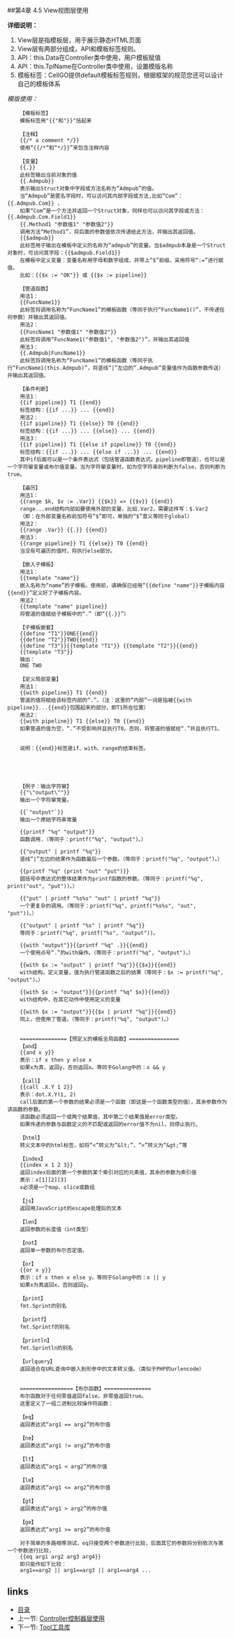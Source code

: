 
##第4章 4.5 View视图层使用

**详细说明：**

 1. View层是指模板层，用于展示静态HTML页面
 2. View层有两部分组成，API和模板标签规则。
 3. API：this.Data在Controller类中使用，用户模板赋值
 4. API：this.TplName在Controller类中使用，设置模版名称
 5. 模板标签：CellGO提供default模板标签规则，根据框架的规范您还可以设计自己的模板体系
 
*模版使用：*

        【模板标签】
        模板标签用"{{"和"}}"括起来
         
        【注释】
        {{/* a comment */}}
        使用“{{/*”和“*/}}”来包含注释内容
         
        【变量】
        {{.}}
        此标签输出当前对象的值
        {{.Admpub}}
        表示输出Struct对象中字段或方法名称为“Admpub”的值。
        当“Admpub”是匿名字段时，可以访问其内部字段或方法,比如“Com”：{{.Admpub.Com}} ，
        如果“Com”是一个方法并返回一个Struct对象，同样也可以访问其字段或方法：{{.Admpub.Com.Field1}}
        {{.Method1 "参数值1" "参数值2"}}
        调用方法“Method1”，将后面的参数值依次传递给此方法，并输出其返回值。
        {{$admpub}}
        此标签用于输出在模板中定义的名称为“admpub”的变量。当$admpub本身是一个Struct对象时，可访问其字段：{{$admpub.Field1}}
        在模板中定义变量：变量名称用字母和数字组成，并带上“$”前缀，采用符号“:=”进行赋值。
        比如：{{$x := "OK"}} 或 {{$x := pipeline}}
         
        【管道函数】
        用法1：
        {{FuncName1}}
        此标签将调用名称为“FuncName1”的模板函数（等同于执行“FuncName1()”，不传递任何参数）并输出其返回值。
        用法2：
        {{FuncName1 "参数值1" "参数值2"}}
        此标签将调用“FuncName1("参数值1", "参数值2")”，并输出其返回值
        用法3：
        {{.Admpub|FuncName1}}
        此标签将调用名称为“FuncName1”的模板函数（等同于执行“FuncName1(this.Admpub)”，将竖线“|”左边的“.Admpub”变量值作为函数参数传送）并输出其返回值。
         
        【条件判断】
        用法1：
        {{if pipeline}} T1 {{end}}
        标签结构：{{if ...}} ... {{end}}
        用法2：
        {{if pipeline}} T1 {{else}} T0 {{end}}
        标签结构：{{if ...}} ... {{else}} ... {{end}}
        用法3：
        {{if pipeline}} T1 {{else if pipeline}} T0 {{end}}
        标签结构：{{if ...}} ... {{else if ...}} ... {{end}}
        其中if后面可以是一个条件表达式（包括管道函数表达式。pipeline即管道），也可以是一个字符窜变量或布尔值变量。当为字符窜变量时，如为空字符串则判断为false，否则判断为true。
         
        【遍历】
        用法1：
        {{range $k, $v := .Var}} {{$k}} => {{$v}} {{end}}
        range...end结构内部如要使用外部的变量，比如.Var2，需要这样写：$.Var2
        （即：在外部变量名称前加符号“$”即可，单独的“$”意义等同于global）
        用法2：
        {{range .Var}} {{.}} {{end}}
        用法3：
        {{range pipeline}} T1 {{else}} T0 {{end}}
        当没有可遍历的值时，将执行else部分。
         
        【嵌入子模板】
        用法1：
        {{template "name"}}
        嵌入名称为“name”的子模板。使用前，请确保已经用“{{define "name"}}子模板内容{{end}}”定义好了子模板内容。
        用法2：
        {{template "name" pipeline}}
        将管道的值赋给子模板中的“.”（即“{{.}}”）
         
        【子模板嵌套】
        {{define "T1"}}ONE{{end}}
        {{define "T2"}}TWO{{end}}
        {{define "T3"}}{{template "T1"}} {{template "T2"}}{{end}}
        {{template "T3"}}
        输出：
        ONE TWO
         
        【定义局部变量】
        用法1：
        {{with pipeline}} T1 {{end}}
        管道的值将赋给该标签内部的“.”。（注：这里的“内部”一词是指被{{with pipeline}}...{{end}}包围起来的部分，即T1所在位置）
        用法2：
        {{with pipeline}} T1 {{else}} T0 {{end}}
        如果管道的值为空，“.”不受影响并且执行T0，否则，将管道的值赋给“.”并且执行T1。
         
         
        说明：{{end}}标签是if、with、range的结束标签。
         
         
         
         
         
        【例子：输出字符窜】
        {{"\"output\""}}
        输出一个字符窜常量。
         
        {{`"output"`}}
        输出一个原始字符串常量
         
        {{printf "%q" "output"}}
        函数调用.（等同于：printf("%q", "output")。）
         
        {{"output" | printf "%q"}}
        竖线“|”左边的结果作为函数最后一个参数。（等同于：printf("%q", "output")。）
         
        {{printf "%q" (print "out" "put")}}
        圆括号中表达式的整体结果作为printf函数的参数。（等同于：printf("%q", print("out", "put"))。）
         
        {{"put" | printf "%s%s" "out" | printf "%q"}}
        一个更复杂的调用。（等同于：printf("%q", printf("%s%s", "out", "put"))。）
         
        {{"output" | printf "%s" | printf "%q"}}
        等同于：printf("%q", printf("%s", "output"))。
         
        {{with "output"}}{{printf "%q" .}}{{end}}
        一个使用点号“.”的with操作。（等同于：printf("%q", "output")。）
         
        {{with $x := "output" | printf "%q"}}{{$x}}{{end}}
        with结构，定义变量，值为执行管道函数之后的结果（等同于：$x := printf("%q", "output")。）
         
        {{with $x := "output"}}{{printf "%q" $x}}{{end}}
        with结构中，在其它动作中使用定义的变量
         
        {{with $x := "output"}}{{$x | printf "%q"}}{{end}}
        同上，但使用了管道。（等同于：printf("%q", "output")。）
         
         
        ===============【预定义的模板全局函数】================
        【and】
        {{and x y}}
        表示：if x then y else x
        如果x为真，返回y，否则返回x。等同于Golang中的：x && y
         
        【call】
        {{call .X.Y 1 2}}
        表示：dot.X.Y(1, 2)
        call后面的第一个参数的结果必须是一个函数（即这是一个函数类型的值），其余参数作为该函数的参数。
        该函数必须返回一个或两个结果值，其中第二个结果值是error类型。
        如果传递的参数与函数定义的不匹配或返回的error值不为nil，则停止执行。
         
        【html】
        转义文本中的html标签，如将“<”转义为“&lt;”，“>”转义为“&gt;”等
         
        【index】
        {{index x 1 2 3}}
        返回index后面的第一个参数的某个索引对应的元素值，其余的参数为索引值
        表示：x[1][2][3]
        x必须是一个map、slice或数组
         
        【js】
        返回用JavaScript的escape处理后的文本
         
        【len】
        返回参数的长度值（int类型）
         
        【not】
        返回单一参数的布尔否定值。
         
        【or】
        {{or x y}}
        表示：if x then x else y。等同于Golang中的：x || y
        如果x为真返回x，否则返回y。
         
        【print】
        fmt.Sprint的别名
         
        【printf】
        fmt.Sprintf的别名
         
        【println】
        fmt.Sprintln的别名
         
        【urlquery】
        返回适合在URL查询中嵌入到形参中的文本转义值。（类似于PHP的urlencode）
         
         
        =================【布尔函数】===============
        布尔函数对于任何零值返回false，非零值返回true。
        这里定义了一组二进制比较操作符函数：
         
        【eq】
        返回表达式“arg1 == arg2”的布尔值
         
        【ne】
        返回表达式“arg1 != arg2”的布尔值
         
        【lt】
        返回表达式“arg1 < arg2”的布尔值
         
        【le】
        返回表达式“arg1 <= arg2”的布尔值
         
        【gt】
        返回表达式“arg1 > arg2”的布尔值
         
        【ge】
        返回表达式“arg1 >= arg2”的布尔值
         
        对于简单的多路相等测试，eq只接受两个参数进行比较，后面其它的参数将分别依次与第一个参数进行比较，
        {{eq arg1 arg2 arg3 arg4}}
        即只能作如下比较：
        arg1==arg2 || arg1==arg3 || arg1==arg4 ...

## links
  * [目录](<preface.md>)
  * 上一节: [Controller控制器层使用](<04.4.md>)
  * 下一节: [Tool工具库](<04.6.md>)


